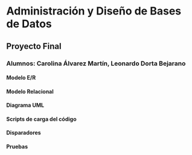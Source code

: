 # Administración y Diseño de Bases de Datos
## Proyecto Final
### Alumnos: Carolina Álvarez Martín, Leonardo Dorta Bejarano
#### Modelo E/R
#### Modelo Relacional
#### Diagrama UML
#### Scripts de carga del código 
#### Disparadores
#### Pruebas
